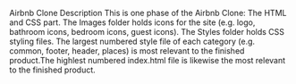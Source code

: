 Airbnb Clone
Description
This is one phase of the Airbnb Clone: The HTML and CSS part. The Images folder holds icons for the site (e.g. logo, bathroom icons, bedroom icons, guest icons). The Styles folder holds CSS styling files. The largest numbered style file of each category (e.g. common, footer, header, places) is most relevant to the finished product.The highlest numbered index.html file is likewise the most relevant to the finished product.
